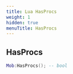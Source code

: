 ```yaml
---
title: Lua HasProcs
weight: 1
hidden: true
menuTitle: HasProcs
---
```

## HasProcs
```lua
Mob:HasProcs(); -- bool
```